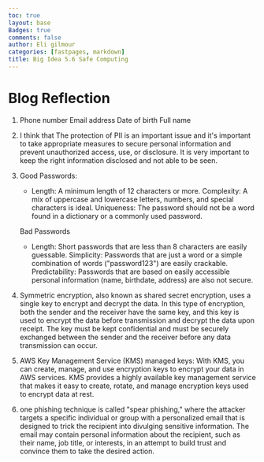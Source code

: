 ```yaml
---
toc: true
layout: base
Badges: true
comments: false
author: Eli gilmour
categories: [fastpages, markdown]
title: Big Idea 5.6 Safe Computing
---
```


# Blog Reflection

1.  Phone number
    Email address
    Date of birth
    Full name

2. I think that The protection of PII is an important issue and it's important to take appropriate measures to secure personal information and prevent unauthorized access, use, or disclosure. It is very important to keep the right information disclosed and not able to be seen.

3. Good Passwords:
    - Length: A minimum length of 12 characters or more.
    Complexity: A mix of uppercase and lowercase letters, numbers, and special characters is ideal.
    Uniqueness: The password should not be a word found in a dictionary or a commonly used password.

   Bad Passwords
    - Length: Short passwords that are less than 8 characters are easily guessable.
    Simplicity: Passwords that are just a word or a simple combination of words 
    ("password123") are easily crackable.
    Predictability: Passwords that are based on easily accessible personal information (name, birthdate, address) are also not secure.

4. Symmetric encryption, also known as shared secret encryption, uses a single key to encrypt and decrypt the data. In this type of encryption, both the sender and the receiver have the same key, and this key is used to encrypt the data before transmission and decrypt the data upon receipt. The key must be kept confidential and must be securely exchanged between the sender and the receiver before any data transmission can occur.

5. AWS Key Management Service (KMS) managed keys: With KMS, you can create, manage, and use encryption keys to encrypt your data in AWS services. KMS provides a highly available key management service that makes it easy to create, rotate, and manage encryption keys used to encrypt data at rest.

6. one phishing technique is called "spear phishing," where the attacker targets a specific individual or group with a personalized email that is designed to trick the recipient into divulging sensitive information. The email may contain personal information about the recipient, such as their name, job title, or interests, in an attempt to build trust and convince them to take the desired action.